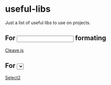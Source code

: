 # useful-libs
Just a list of useful libs to use on projects.

## For <input> formating 
[Cleave.js](https://nosir.github.io/cleave.js/)

## For <select> formating  
[Select2](https://select2.org/)
